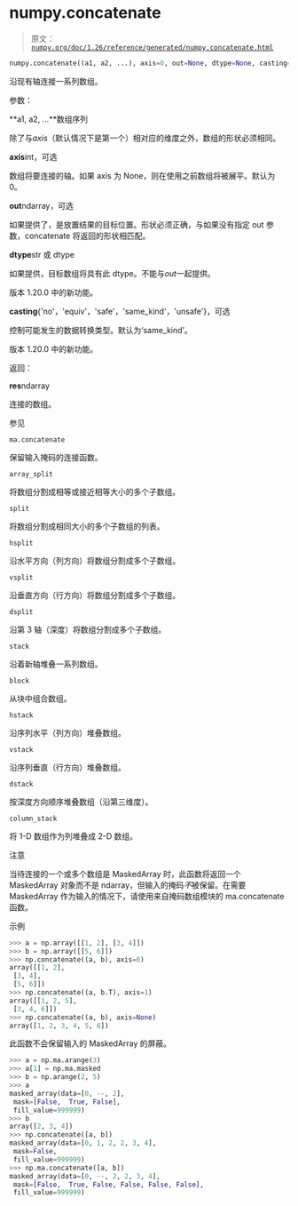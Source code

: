 # numpy.concatenate

> 原文：[`numpy.org/doc/1.26/reference/generated/numpy.concatenate.html`](https://numpy.org/doc/1.26/reference/generated/numpy.concatenate.html)

```py
numpy.concatenate((a1, a2, ...), axis=0, out=None, dtype=None, casting="same_kind")
```

沿现有轴连接一系列数组。

参数：

**a1, a2, …**数组序列

除了与*axis*（默认情况下是第一个）相对应的维度之外，数组的形状必须相同。

**axis**int，可选

数组将要连接的轴。如果 axis 为 None，则在使用之前数组将被展平。默认为 0。

**out**ndarray，可选

如果提供了，是放置结果的目标位置。形状必须正确，与如果没有指定 out 参数，concatenate 将返回的形状相匹配。

**dtype**str 或 dtype

如果提供，目标数组将具有此 dtype。不能与*out*一起提供。

版本 1.20.0 中的新功能。

**casting**{'no'，'equiv'，'safe'，'same_kind'，'unsafe'}，可选

控制可能发生的数据转换类型。默认为‘same_kind’。

版本 1.20.0 中的新功能。

返回：

**res**ndarray

连接的数组。

参见

`ma.concatenate`

保留输入掩码的连接函数。

`array_split`

将数组分割成相等或接近相等大小的多个子数组。

`split`

将数组分割成相同大小的多个子数组的列表。

`hsplit`

沿水平方向（列方向）将数组分割成多个子数组。

`vsplit`

沿垂直方向（行方向）将数组分割成多个子数组。

`dsplit`

沿第 3 轴（深度）将数组分割成多个子数组。

`stack`

沿着新轴堆叠一系列数组。

`block`

从块中组合数组。

`hstack`

沿序列水平（列方向）堆叠数组。

`vstack`

沿序列垂直（行方向）堆叠数组。

`dstack`

按深度方向顺序堆叠数组（沿第三维度）。

`column_stack`

将 1-D 数组作为列堆叠成 2-D 数组。

注意

当待连接的一个或多个数组是 MaskedArray 时，此函数将返回一个 MaskedArray 对象而不是 ndarray，但输入的掩码*不*被保留。在需要 MaskedArray 作为输入的情况下，请使用来自掩码数组模块的 ma.concatenate 函数。

示例

```py
>>> a = np.array([[1, 2], [3, 4]])
>>> b = np.array([[5, 6]])
>>> np.concatenate((a, b), axis=0)
array([[1, 2],
 [3, 4],
 [5, 6]])
>>> np.concatenate((a, b.T), axis=1)
array([[1, 2, 5],
 [3, 4, 6]])
>>> np.concatenate((a, b), axis=None)
array([1, 2, 3, 4, 5, 6]) 
```

此函数不会保留输入的 MaskedArray 的屏蔽。

```py
>>> a = np.ma.arange(3)
>>> a[1] = np.ma.masked
>>> b = np.arange(2, 5)
>>> a
masked_array(data=[0, --, 2],
 mask=[False,  True, False],
 fill_value=999999)
>>> b
array([2, 3, 4])
>>> np.concatenate([a, b])
masked_array(data=[0, 1, 2, 2, 3, 4],
 mask=False,
 fill_value=999999)
>>> np.ma.concatenate([a, b])
masked_array(data=[0, --, 2, 2, 3, 4],
 mask=[False,  True, False, False, False, False],
 fill_value=999999) 
```
